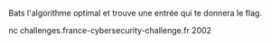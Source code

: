 Bats l'algorithme optimal et trouve une entrée qui te donnera le flag.

nc challenges.france-cybersecurity-challenge.fr 2002
